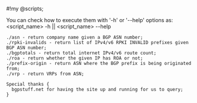 #!my @scripts;

You can check how to execute them with '-h' or '--help' options as:
<script_name> -h || <script_name> --help

```
./asn - return company name given a BGP ASN number;
./rpki-invalids - return list of IPv4/v6 RPKI INVALID prefixes given BGP ASN number;
./bgptotals - return total internet IPv4/v6 route count;
./roa - return whether the given IP has ROA or not;
./prefix-origin - return ASN where the BGP prefix is being originated from;
./vrp - return VRPs from ASN;
```

```
Special thanks {
  bgpstuff.net for having the site up and running for us to query;
}
```
